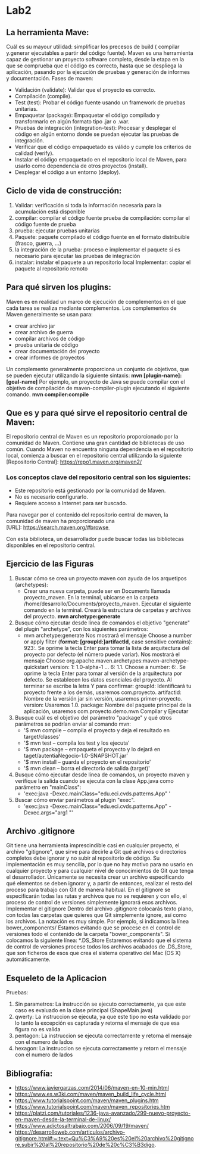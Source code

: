 # Lab2

## La herramienta Mave:
Cuál es su mayour utilidad: simplificar los precesos de build ( compilar y.generar ejecutables a partir del código fuente).
Maven es una herramienta capaz de gestionar un proyecto software completo, desde la etapa en la que se comprueba que el código es correcto, hasta que se despliega la aplicación, pasando por la ejecución de pruebas y generación de informes y documentación.
Fases de maven:
- Validación (validate): Validar que el proyecto es correcto.
- Compilación (compile).
- Test (test): Probar el código fuente usando un framework de pruebas unitarias.
- Empaquetar (package): Empaquetar el código compilado y transformarlo en algún formato tipo .jar o .war.
- Pruebas de integración (integration-test): Procesar y desplegar el código en algún entorno donde se puedan ejecutar las pruebas de integración.
- Verificar que el código empaquetado es válido y cumple los criterios de calidad (verify).
- Instalar el código empaquetado en el repositorio local de Maven, para usarlo como dependencia de otros proyectos (install).
- Desplegar el código a un entorno (deploy).

## Ciclo de vida de construcción:
1. Validar: verificación si toda la información necesaria para la acumulación está disponible
2. compilar: compilar el código fuente
prueba de compilación: compilar el código fuente de prueba
3. prueba: ejecutar pruebas unitarias
4. Paquete: paquete compilado el código fuente en el formato distribuible (frasco, guerra, ...)
5. la integración de la prueba: proceso e implementar el paquete si es necesario para ejecutar las pruebas de integración
6. instalar: instalar el paquete a un repositorio local
Implementar: copiar el paquete al repositorio remoto

## Para qué sirven los plugins: 
Maven es en realidad un marco de ejecución de complementos en el que cada tarea se realiza mediante complementos. Los complementos de Maven generalmente se usan para:
* crear archivo jar
* crear archivo de guerra
* compilar archivos de código
* prueba unitaria de código
* crear documentación del proyecto
* crear informes de proyectos

Un complemento generalmente proporciona un conjunto de objetivos, que se pueden ejecutar utilizando la siguiente sintaxis:
**mvn [plugin-name]:[goal-name]**
Por ejemplo, un proyecto de Java se puede compilar con el objetivo de compilación de maven-compiler-plugin ejecutando el siguiente comando.
**mvn compiler:compile**

## Que es y para qué sirve el repositorio central de Maven: 
El repositorio central de Maven es un repositorio proporcionado por la comunidad de Maven. Contiene una gran cantidad de bibliotecas de uso común.
Cuando Maven no encuentra ninguna dependencia en el repositorio local, comienza a buscar en el repositorio central utilizando la siguiente 
[Repositorio Central]: https://repo1.maven.org/maven2/

### Los conceptos clave del repositorio central son los siguientes:
* Este repositorio está gestionado por la comunidad de Maven.
* No es necesario configurarlo.
* Requiere acceso a Internet para ser buscado.

Para navegar por el contenido del repositorio central de maven, la comunidad de maven ha proporcionado una [URL]: https://search.maven.org/#browse 

Con esta biblioteca, un desarrollador puede buscar todas las bibliotecas disponibles en el repositorio central.

## Ejercicio de las Figuras
1. Buscar cómo se crea un proyecto maven con ayuda de los arquetipos (archetypes):
    - Crear una nueva carpeta, puede ser en Documents llamada proyecto_maven.
    En la terminal, ubicarse en la carpeta /home/desarrollo/Documents/proyecto_maven.
    Ejecutar el siguiente comando en la terminal. Creará la estructura de carpetas y archivos del proyecto.
    **mvn archetype:generate**
2. Busque cómo ejecutar desde línea de comandos el objetivo "generate" del    plugin "archetype", con los siguientes parámetros:
    - mvn archetype:generate
    Nos mostrará el mensaje Choose a number or apply filter (**format: [groupId:]artifactId**, case sensitive contains): 923:. Se oprime la tecla Enter para tomar la lista de arquitectura del proyecto por defecto (el número puede variar).
    Nos mostrará el mensaje Choose org.apache.maven.archetypes:maven-archetype-quickstart version: 1: 1.0-alpha-1 … 6: 1.1. Choose a number: 6:. Se oprime la tecla Enter para tomar al versión de la arquitectura por defecto.
    Se establecen los datos esenciales del proyecto. Al terminar se escribe la letra Y para confirmar:
    groupId: Identificará tu proyecto frente a los demás, usaremos com.proyecto.
    artifactid: Nombre de la versión jar sin versión, usaremos primer-proyecto.
    version: Usaremos 1.0.
    package: Nombre del paquete principal de la aplicación, usaremos com.proyecto.demo.mvn 
    Compilar y Ejecutar
3. Busque cuál es el objetivo del parámetro "package" y qué otros parámetros se podrían enviar al comando mvn:
    - '$ mvn compile – compila el proyecto y deja el resultado en target/classes'
    - '$ mvn test – compila los test y los ejecuta'
    - '$ mvn package – empaqueta el proyecto y lo dejará en taget/autentiaNegocio-1.0-SNAPSHOT.jar'
    - '$ mvn install – guarda el proyecto en el repositorio'
    - '$ mvn clean – borra el directorio de salida (target)'
4. Busque cómo ejecutar desde línea de comandos, un proyecto maven y verifique la salida cuando se ejecuta con la clase App.java como parámetro en "mainClass":
    - 'exec:java -Dexec.mainClass="edu.eci.cvds.patterns.App" '
5. Buscar cómo enviar parámetros al plugin "exec".
    - 'exec:java -Dexec.mainClass="edu.eci.cvds.patterns.App" -Dexec.args="arg1 "'

## Archivo .gitignore
Git tiene una herramienta imprescindible casi en cualquier proyecto, el archivo "gitignore", que sirve para decirle a Git qué archivos o directorios completos debe ignorar y no subir al repositorio de código.
Su implementación es muy sencilla, por lo que no hay motivo para no usarlo en cualquier proyecto y para cualquier nivel de conocimientos de Git que tenga el desarrollador. Únicamente se necesita crear un archivo especificando qué elementos se deben ignorar y, a partir de entonces, realizar el resto del proceso para trabajo con Git de manera habitual.
En el gitignore se especificarán todas las rutas y archivos que no se requieren y con ello, el proceso de control de versiones simplemente ignorará esos archivos. 
Implementar el gitignore
Dentro del archivo .gitignore colocarás texto plano, con todas las carpetas que quieres que Git simplemente ignore, así como los archivos.
La notación es muy simple. Por ejemplo, si indicamos la línea
bower_components/
Estamos evitando que se procese en el control de versiones todo el contenido de la carpeta "bower_components".
Si colocamos la siguiente línea:
*.DS_Store
Estaremos evitando que el sistema de control de versiones procese todos los archivos acabados de .DS_Store, que son ficheros de esos que crea el sistema operativo del Mac (OS X) automáticamente.

## Esqueleto de la Aplicacion
Pruebas:
1. Sin parametros: La instrucción se ejecuto correctamente, ya que este caso es evaluado en la clase principal (ShapeMain.java)
2. qwerty: La instruccion se ejecuta, ya que este tipo no esta validado por lo tanto la excepción es capturada y retorna el mensaje de que esa figura no es valida
3. pentagon: La instruccion se ejecuta correctamente y retorna el mensaje con el numero de lados
4. hexagon: La instruccion se ejecuta correctamente y retorn el mensaje con el numero de lados



## Bibliografía:
* https://www.javiergarzas.com/2014/06/maven-en-10-min.html
* https://www.es.w3ki.com/maven/maven_build_life_cycle.html
* https://www.tutorialspoint.com/maven/maven_plugins.htm
* https://www.tutorialspoint.com/maven/maven_repositories.htm
* https://platzi.com/tutoriales/1236-java-avanzado/299-nuevo-proyecto-en-maven-desde-la-terminal-de-linux/
* https://www.adictosaltrabajo.com/2006/09/19/maven/
* https://desarrolloweb.com/articulos/archivo-gitignore.html#:~:text=Qu%C3%A9%20es%20el%20archivo%20gitignore,subir%20al%20repositorio%20de%20c%C3%B3digo.
